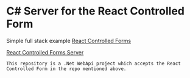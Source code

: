 # C# Server for the React Controlled Form

Simple full stack example 
[React Controlled Forms](https://github.com/uerbzr/teachingReactControlledForms)  

[React Controlled Forms Server](https://github.com/uerbzr/teachingReactControlledFormsSERVER)  

```
This repository is a .Net WebApi project which accepts the React Controlled Form in the repo mentioned above.




```


